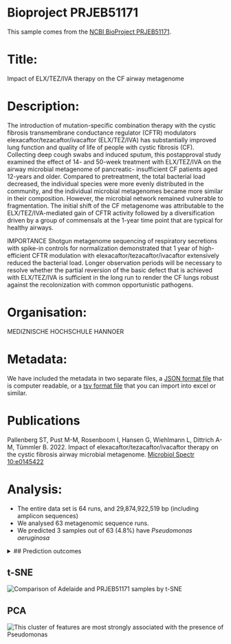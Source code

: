 # Bioproject PRJEB51171

This sample comes from the [NCBI BioProject PRJEB51171](https://www.ncbi.nlm.nih.gov/bioproject/?term=PRJEB51171).

# Title:
Impact of ELX/TEZ/IVA therapy on the CF airway metagenome

# Description:
The introduction of mutation-specific combination therapy with the cystic fibrosis transmembrane conductance regulator (CFTR) modulators elexacaftor/tezacaftor/ivacaftor (ELX/TEZ/IVA) has substantially improved lung function and quality of life of people with cystic fibrosis (CF). Collecting deep cough swabs and induced sputum, this postapproval study examined the effect of 14- and 50-week treatment with ELX/TEZ/IVA on the airway microbial metagenome of pancreatic- insufficient CF patients aged 12-years and older. Compared to pretreatment, the total bacterial load decreased, the individual species were more evenly distributed in the community, and the individual microbial metagenomes became more similar in their composition. However, the microbial network remained vulnerable to fragmentation. The initial shift of the CF metagenome was attributable to the ELX/TEZ/IVA-mediated gain of CFTR activity followed by a diversification driven by a group of commensals at the 1-year time point that are typical for healthy airways.

IMPORTANCE Shotgun metagenome sequencing of respiratory secretions with spike-in controls for normalization demonstrated that 1 year of high-efficient CFTR modulation with elexacaftor/tezacaftor/ivacaftor extensively reduced the bacterial load. Longer observation periods will be necessary to resolve whether the partial reversion of the basic defect that is achieved with ELX/TEZ/IVA is sufficient in the long run to render the CF lungs robust against the recolonization with common opportunistic pathogens.

# Organisation:
MEDIZNISCHE HOCHSCHULE HANNOER


# Metadata:
We have included the metadata in two separate files, a [JSON format file](PRJEB51171.metadata.json.gz) that is computer readable, or a [tsv format file](PRJEB51171.metadata.tsv.gz) that you can import into excel or similar.

# Publications

Pallenberg ST, Pust M-M, Rosenboom I, Hansen G, Wiehlmann L, Dittrich A-M, Tümmler B. 2022. Impact of elexacaftor/tezacaftor/ivacaftor therapy on the cystic fibrosis airway microbial metagenome. [Microbiol Spectr 10:e0145422](https://pmc.ncbi.nlm.nih.gov/articles/PMC9602284/)

# Analysis:


- The entire data set is 64 runs, and 29,874,922,519 bp (including amplicon sequences)
- We analysed 63 metagenomic sequence runs.
- We predicted 3 samples out of 63 (4.8%) have _Pseudomonas aeruginosa_

<details>
<summary>
## Prediction outcomes
</summary>

Sample | Pseudomonas Prediction | Confidence | Certainty
 --- | --- | --- | ---
ERR8978269 | Negative | 0.75 | Medium
ERR8978270 | Negative | 0.62 | Medium
ERR8978271 | Negative | 0.64 | Medium
ERR8978272 | Negative | 0.83 | High
ERR8978277 | Negative | 0.59 | Low
ERR8978278 | Negative | 0.82 | High
ERR8978279 | Negative | 0.79 | Medium
ERR8978280 | Negative | 0.80 | Medium
ERR8978281 | Negative | 0.62 | Medium
ERR8978283 | Negative | 0.74 | Medium
ERR8978284 | Negative | 0.85 | High
ERR8978285 | Negative | 0.87 | High
ERR8978286 | Negative | 0.74 | Medium
ERR8978287 | Negative | 0.79 | Medium
ERR8978288 | Negative | 0.77 | Medium
ERR8978290 | Negative | 0.74 | Medium
ERR8978292 | Negative | 0.72 | Medium
ERR8978293 | Negative | 0.83 | High
ERR8978294 | Negative | 0.89 | High
ERR8978295 | Negative | 0.71 | Medium
ERR8978296 | Negative | 0.74 | Medium
ERR8978297 | Negative | 0.79 | Medium
ERR8978298 | Negative | 0.81 | High
ERR8978299 | Negative | 0.79 | Medium
ERR8978300 | Negative | 0.67 | Medium
ERR8978301 | Negative | 0.86 | High
ERR8978302 | Negative | 0.81 | High
ERR8978303 | Negative | 0.57 | Low
ERR8978304 | Negative | 0.75 | Medium
ERR8978305 | Positive | 0.52 | Low
ERR8978306 | Negative | 0.75 | Medium
ERR8978307 | Negative | 0.76 | Medium
ERR8978308 | Negative | 0.81 | High
ERR8978309 | Negative | 0.76 | Medium
ERR8978310 | Negative | 0.69 | Medium
ERR8978313 | Positive | 0.58 | Low
ERR8978314 | Negative | 0.73 | Medium
ERR8978315 | Negative | 0.58 | Low
ERR8978317 | Negative | 0.71 | Medium
ERR8978318 | Negative | 0.68 | Medium
ERR8978319 | Negative | 0.73 | Medium
ERR8978320 | Negative | 0.75 | Medium
ERR8978321 | Negative | 0.73 | Medium
ERR8978322 | Negative | 0.68 | Medium
ERR8978323 | Negative | 0.60 | Low
ERR8978324 | Negative | 0.67 | Medium
ERR8978325 | Negative | 0.70 | Medium
ERR8978327 | Negative | 0.67 | Medium
ERR8978330 | Negative | 0.76 | Medium
ERR8978331 | Negative | 0.70 | Medium
ERR8978332 | Negative | 0.83 | High
ERR8978333 | Negative | 0.78 | Medium
ERR8978334 | Positive | 0.75 | Medium
ERR8978335 | Negative | 0.77 | Medium
ERR8978336 | Negative | 0.70 | Medium
ERR8978337 | Negative | 0.81 | High
ERR8978341 | Negative | 0.82 | High
ERR8978342 | Negative | 0.83 | High
ERR8978343 | Negative | 0.79 | Medium
ERR8978344 | Negative | 0.63 | Medium
ERR8978345 | Negative | 0.70 | Medium
ERR8978346 | Negative | 0.64 | Medium
ERR8978347 | Negative | 0.80 | High

</details>

## t-SNE
![Comparison of Adelaide and PRJEB51171 samples by t-SNE](img/PRJEB51171_Pseudomonas_tSNE.png 'Fig. t-SNE of all the analysed sequence data coloured by whether Pseudomonas is predicted')


## PCA
![This cluster of features are most strongly associated with the presence of Pseudomonas](img/PRJEB51171_Pseudomonas_PCA.png 'Fig. PCA of the cluster of features most strongly associated with Pseudomonas colonization in PRJEB51171')


